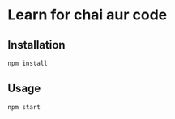 # Learn for chai aur code

## Installation
```bash
npm install
```

## Usage
```bash
npm start
```                      